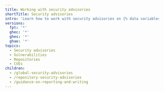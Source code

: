```yaml
---
title: Working with security advisories
shortTitle: Security advisories
intro: 'Learn how to work with security advisories on {% data variables.product.prodname_dotcom %},{% ifversion fpt or ghec %} whether you want to contribute to an existing global advisory, or create a security advisory for a repository,{% endif %} improving collaboration between repository maintainers and security researchers.'
versions:
  fpt: '*'
  ghec: '*'
  ghes: '*'
  ghae: '*'
topics:
  - Security advisories
  - Vulnerabilities
  - Repositories
  - CVEs
children:
  - /global-security-advisories
  - /repository-security-advisories
  - /guidance-on-reporting-and-writing
---
```


